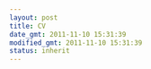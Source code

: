 ```yaml
---
layout: post
title: CV
date_gmt: 2011-11-10 15:31:39
modified_gmt: 2011-11-10 15:31:39
status: inherit
---
```


